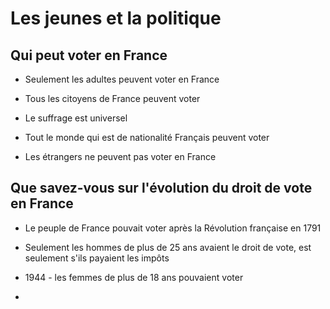 # Les jeunes et la politique

## Qui peut voter en France

- Seulement les adultes peuvent voter en France

- Tous les citoyens de France peuvent voter

- Le suffrage est universel

- Tout le monde qui est de nationalité Français peuvent voter

- Les étrangers ne peuvent pas voter en France

## Que savez-vous sur l'évolution du droit de vote en France

- Le peuple de France pouvait voter après la Révolution française en 1791

- Seulement les hommes de plus de 25 ans avaient le droit de vote, est seulement s'ils payaient les impôts

- 1944 - les femmes de plus de 18 ans pouvaient voter

- 